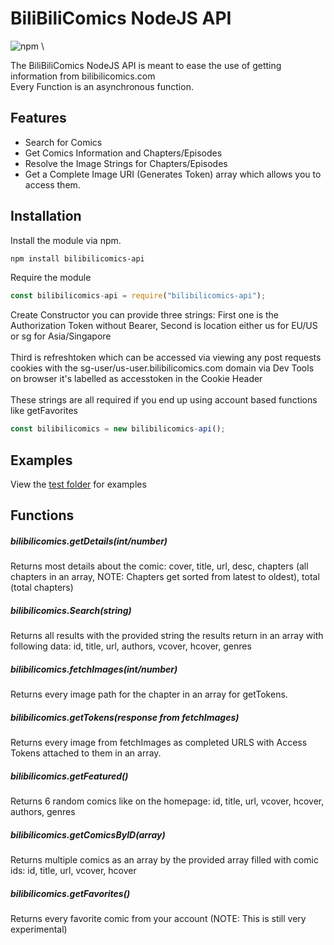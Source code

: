 # BiliBiliComics NodeJS API

![npm](https://img.shields.io/npm/dm/bilibilicomics-api?logo=npm&style=for-the-badge) \

The BiliBiliComics NodeJS API is meant to ease the use of getting information from bilibilicomics.com \
Every Function is an asynchronous function.

## Features

- Search for Comics
- Get Comics Information and Chapters/Episodes
- Resolve the Image Strings for Chapters/Episodes
- Get a Complete Image URI (Generates Token) array which allows you to access them.

## Installation

Install the module via npm.
```sh
npm install bilibilicomics-api
```

Require the module
```js
const bilibilicomics-api = require("bilibilicomics-api");
```

Create Constructor you can provide three strings: First one is the Authorization Token without Bearer, Second is location either us for EU/US or sg for Asia/Singapore \
\
Third is refreshtoken which can be accessed via viewing any post requests cookies with the sg-user/us-user.bilibilicomics.com domain via Dev Tools on browser it's labelled as accesstoken in the Cookie Header \
\
These strings are all required if you end up using account based functions like getFavorites
```js
const bilibilicomics = new bilibilicomics-api();
```

## Examples
View the [test folder](https://github.com/Mar0xy/bilibilicomics-api/tree/main/test) for examples

## Functions

##### bilibilicomics.getDetails(int/number)
Returns most details about the comic: cover, title, url, desc, chapters (all chapters in an array, NOTE: Chapters get sorted from latest to oldest), total (total chapters)

##### bilibilicomics.Search(string)
Returns all results with the provided string the results return in an array with following data: id, title, url, authors, vcover, hcover, genres

##### bilibilicomics.fetchImages(int/number)
Returns every image path for the chapter in an array for getTokens.

##### bilibilicomics.getTokens(response from fetchImages)
Returns every image from fetchImages as completed URLS with Access Tokens attached to them in an array.

##### bilibilicomics.getFeatured()
Returns 6 random comics like on the homepage: id, title, url, vcover, hcover, authors, genres

##### bilibilicomics.getComicsByID(array)
Returns multiple comics as an array by the provided array filled with comic ids: id, title, url, vcover, hcover

##### bilibilicomics.getFavorites()
Returns every favorite comic from your account (NOTE: This is still very experimental)